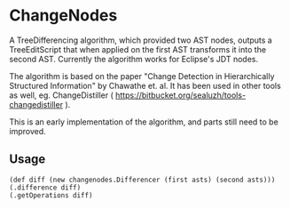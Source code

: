 ChangeNodes
===========

A TreeDifferencing algorithm, which provided two AST nodes, outputs a TreeEditScript that when applied on the first AST transforms it into the second AST.
Currently the algorithm works for Eclipse's JDT nodes.

The algorithm is based on the paper "Change Detection in Hierarchically Structured Information" by Chawathe et. al.
It has been used in other tools as well, eg. ChangeDistiller ( https://bitbucket.org/sealuzh/tools-changedistiller ).

This is an early implementation of the algorithm, and parts still need to be improved.



Usage
-----

    (def diff (new changenodes.Differencer (first asts) (second asts)))
    (.difference diff)
    (.getOperations diff)
    
